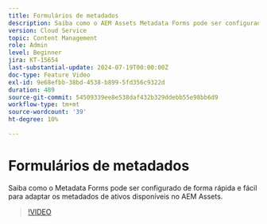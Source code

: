 ```yaml
---
title: Formulários de metadados
description: Saiba como o AEM Assets Metadata Forms pode ser configurado rápida e facilmente para adaptar os metadados de ativos.
version: Cloud Service
topic: Content Management
role: Admin
level: Beginner
jira: KT-15654
last-substantial-update: 2024-07-19T00:00:00Z
doc-type: Feature Video
exl-id: 9e68efbb-38bd-4538-b899-5fd356c9322d
duration: 489
source-git-commit: 54509339ee8e538daf432b329ddebb55e98bb6d9
workflow-type: tm+mt
source-wordcount: '39'
ht-degree: 10%

---
```


# Formulários de metadados

Saiba como o Metadata Forms pode ser configurado de forma rápida e fácil para adaptar os metadados de ativos disponíveis no AEM Assets.

>[!VIDEO](https://video.tv.adobe.com/v/3431686?quality=12&learn=on)
